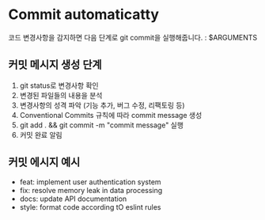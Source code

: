# Commit automaticatty

코드 변경사항을 감지하면 다음 단계로 git commit을 실행해줍니다. : $ARGUMENTS

## 커밋 메시지 생성 단계

1. git status로 변경사항 확인
2. 변경된 파일들의 내용을 분석
3. 변경사항의 성격 파악 (기능 추가, 버그 수정, 리팩토링 등)
4. Conventional Commits 규칙에 따라 commit message 생성
5. git add . && git commit -m "commit message" 실행
6. 커밋 완료 알림

## 커밋 에시지 예시

- feat: implement user authentication system
- fix: resolve memory leak in data processing
- docs: update API documentation
- style: format code according tO eslint rules
